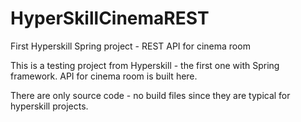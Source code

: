 # HyperSkillCinemaREST
First Hyperskill Spring project - REST API for cinema room

This is a testing project from Hyperskill - the first one with Spring framework.
API for cinema room is built here.

There are only source code - no build files since they are typical for hyperskill projects.
